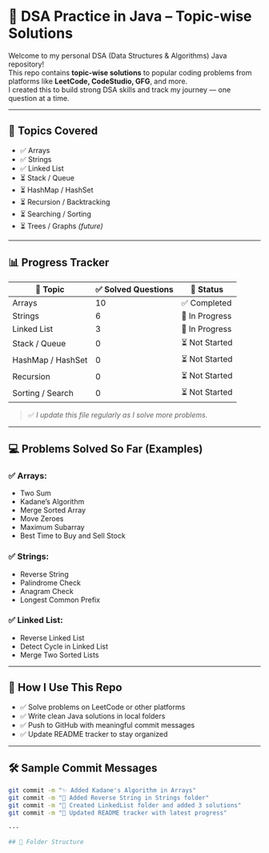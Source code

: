 # 🧠 DSA Practice in Java – Topic-wise Solutions

Welcome to my personal DSA (Data Structures & Algorithms) Java repository!  
This repo contains **topic-wise solutions** to popular coding problems from platforms like **LeetCode, CodeStudio, GFG**, and more.  
I created this to build strong DSA skills and track my journey — one question at a time.

---

## 🚀 Topics Covered

- ✅ Arrays
- ✅ Strings
- ✅ Linked List
- ⏳ Stack / Queue
- ⏳ HashMap / HashSet
- ⏳ Recursion / Backtracking
- ⏳ Searching / Sorting
- ⏳ Trees / Graphs *(future)*

---

## 📊 Progress Tracker

| 📂 Topic          | ✅ Solved Questions | 🔄 Status       |
|-------------------|---------------------|-----------------|
| Arrays            | 10                  | ✅ Completed     |
| Strings           | 6                   | 🔄 In Progress   |
| Linked List       | 3                   | 🔄 In Progress   |
| Stack / Queue     | 0                   | ⏳ Not Started   |
| HashMap / HashSet | 0                   | ⏳ Not Started   |
| Recursion         | 0                   | ⏳ Not Started   |
| Sorting / Search  | 0                   | ⏳ Not Started   |

> ✅ *I update this file regularly as I solve more problems.*

---

## 💻 Problems Solved So Far (Examples)

### ✅ Arrays:
- Two Sum
- Kadane’s Algorithm
- Merge Sorted Array
- Move Zeroes
- Maximum Subarray
- Best Time to Buy and Sell Stock

### ✅ Strings:
- Reverse String
- Palindrome Check
- Anagram Check
- Longest Common Prefix

### ✅ Linked List:
- Reverse Linked List
- Detect Cycle in Linked List
- Merge Two Sorted Lists

---

## 🧠 How I Use This Repo

- ✅ Solve problems on LeetCode or other platforms  
- ✅ Write clean Java solutions in local folders  
- ✅ Push to GitHub with meaningful commit messages  
- ✅ Update README tracker to stay organized

---

## 🛠️ Sample Commit Messages

```bash
git commit -m "✨ Added Kadane's Algorithm in Arrays"
git commit -m "🧠 Added Reverse String in Strings folder"
git commit -m "📂 Created LinkedList folder and added 3 solutions"
git commit -m "📝 Updated README tracker with latest progress"

---

## 📁 Folder Structure

